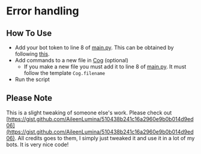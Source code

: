 # Error handling

## How To Use

* Add your bot token to line 8 of [main.py](https://github.com/NexInfinite/DiscordBotHelp/tree/a3607068536fa4e82d8902c21ed6762dad9ff144/Error%20Handling/main.py). This can be obtained by following [this](https://discordpy.readthedocs.io/en/latest/discord.html).
* Add commands to a new file in [Cog](https://github.com/NexInfinite/DiscordBotHelp/tree/a3607068536fa4e82d8902c21ed6762dad9ff144/Error%20Handling/Cog/README.md) \(optional\)
  * If you make a new file you must add it to line 8 of [main.py](https://github.com/NexInfinite/DiscordBotHelp/tree/a3607068536fa4e82d8902c21ed6762dad9ff144/Error%20Handling/main.py). It must follow the template `Cog.filename`
* Run the script

## Please Note

This is a slight tweaking of someone else's work. Please check out [https://gist.github.com/AileenLumina/510438b241c16a2960e9b0b014d9ed06](https://gist.github.com/AileenLumina/510438b241c16a2960e9b0b014d9ed06). All credits goes to them, I simply just tweaked it and use it in a lot of my bots. It is very nice code!

